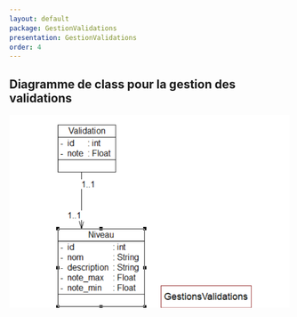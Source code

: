 ```yaml
---
layout: default
package: GestionValidations
presentation: GestionValidations
order: 4
---
```

## Diagramme de class pour la gestion des validations

![Diagramme de class pour la gestion des validations](/Conception/GestionValidations/images/Gestionvalidations.png)
